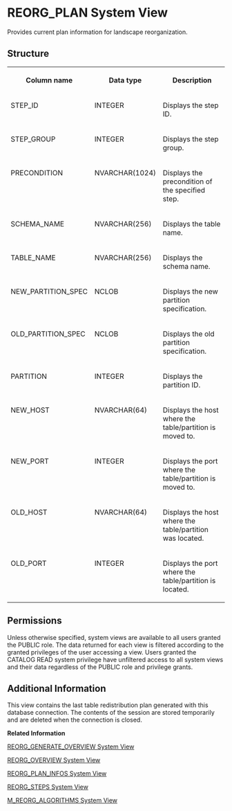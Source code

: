 <!-- loio20cd4f11751910148df8d7b88529c921 -->

# REORG\_PLAN System View

Provides current plan information for landscape reorganization.



<a name="loio20cd4f11751910148df8d7b88529c921___r_e_o_r_g__p_l_a_n_1struct_REORG_PLAN"/>

## Structure


<table>
<tr>
<th valign="top">

Column name

</th>
<th valign="top">

Data type

</th>
<th valign="top">

Description

</th>
</tr>
<tr>
<td valign="top">

STEP\_ID

</td>
<td valign="top">

INTEGER

</td>
<td valign="top">

Displays the step ID.

</td>
</tr>
<tr>
<td valign="top">

STEP\_GROUP

</td>
<td valign="top">

INTEGER

</td>
<td valign="top">

Displays the step group.

</td>
</tr>
<tr>
<td valign="top">

PRECONDITION

</td>
<td valign="top">

NVARCHAR\(1024\)

</td>
<td valign="top">

Displays the precondition of the specified step.

</td>
</tr>
<tr>
<td valign="top">

SCHEMA\_NAME

</td>
<td valign="top">

NVARCHAR\(256\)

</td>
<td valign="top">

Displays the table name.

</td>
</tr>
<tr>
<td valign="top">

TABLE\_NAME

</td>
<td valign="top">

NVARCHAR\(256\)

</td>
<td valign="top">

Displays the schema name.

</td>
</tr>
<tr>
<td valign="top">

NEW\_PARTITION\_SPEC

</td>
<td valign="top">

NCLOB

</td>
<td valign="top">

Displays the new partition specification.

</td>
</tr>
<tr>
<td valign="top">

OLD\_PARTITION\_SPEC

</td>
<td valign="top">

NCLOB

</td>
<td valign="top">

Displays the old partition specification.

</td>
</tr>
<tr>
<td valign="top">

PARTITION

</td>
<td valign="top">

INTEGER

</td>
<td valign="top">

Displays the partition ID.

</td>
</tr>
<tr>
<td valign="top">

NEW\_HOST

</td>
<td valign="top">

NVARCHAR\(64\)

</td>
<td valign="top">

Displays the host where the table/partition is moved to.

</td>
</tr>
<tr>
<td valign="top">

NEW\_PORT

</td>
<td valign="top">

INTEGER

</td>
<td valign="top">

Displays the port where the table/partition is moved to.

</td>
</tr>
<tr>
<td valign="top">

OLD\_HOST

</td>
<td valign="top">

NVARCHAR\(64\)

</td>
<td valign="top">

Displays the host where the table/partition was located.

</td>
</tr>
<tr>
<td valign="top">

OLD\_PORT

</td>
<td valign="top">

INTEGER

</td>
<td valign="top">

Displays the port where the table/partition is located.

</td>
</tr>
</table>



<a name="loio20cd4f11751910148df8d7b88529c921___r_e_o_r_g__p_l_a_n_1fulldesc_REORG_PLAN"/>

## Permissions

Unless otherwise specified, system views are available to all users granted the PUBLIC role. The data returned for each view is filtered according to the granted privileges of the user accessing a view. Users granted the CATALOG READ system privilege have unfiltered access to all system views and their data regardless of the PUBLIC role and privilege grants.



<a name="loio20cd4f11751910148df8d7b88529c921__section_xth_h3d_zzb"/>

## Additional Information

This view contains the last table redistribution plan generated with this database connection. The contents of the session are stored temporarily and are deleted when the connection is closed.

**Related Information**  


[REORG\_GENERATE\_OVERVIEW System View](reorg-generate-overview-system-view-176f257.md "Tracks automated and administrator calls to the REORG_GENERATE procedure.")

[REORG\_OVERVIEW System View](reorg-overview-system-view-20ccfa2.md "Provides an overview of landscape redistributions.")

[REORG\_PLAN\_INFOS System View](reorg-plan-infos-system-view-20cd27f.md "Provides additional information about the current landscape reorganization plan.")

[REORG\_STEPS System View](reorg-steps-system-view-20cd6dd.md "Contains the executed or to be executed table redistribution plan items.")

[M\_REORG\_ALGORITHMS System View](../022-Monitoring-Views/m-reorg-algorithms-system-view-20b9ec5.md "Provides information about landscape redistribution algorithms.")


